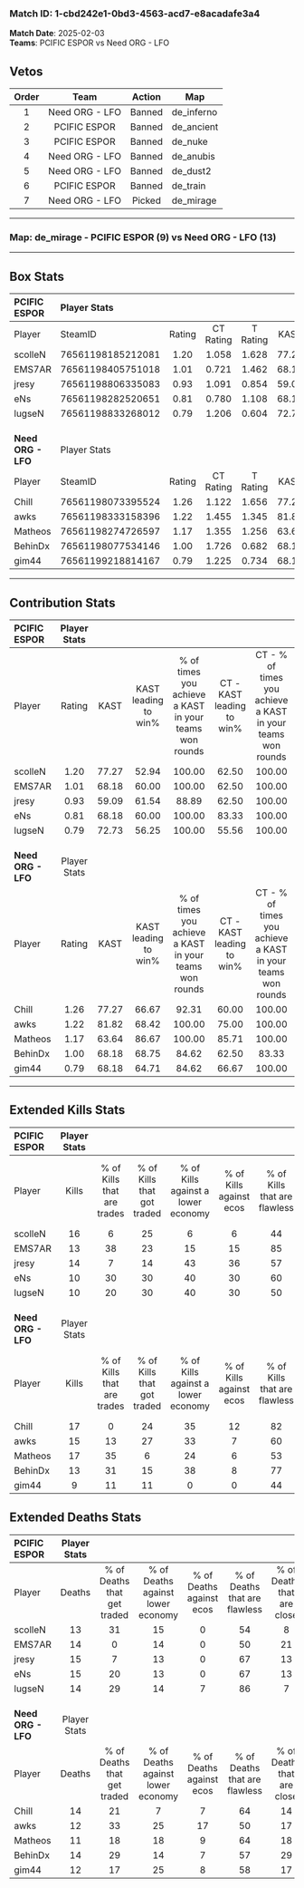 ### Match ID: 1-cbd242e1-0bd3-4563-acd7-e8acadafe3a4  
**Match Date**: 2025-02-03  
**Teams**: PCIFIC ESPOR vs Need ORG - LFO  

## Vetos  

| Order | Team | Action | Map |
| :---: | :--: | :----: | --- |
| 1 | Need ORG - LFO | Banned | de_inferno |
| 2 | PCIFIC ESPOR | Banned | de_ancient |
| 3 | PCIFIC ESPOR | Banned | de_nuke |
| 4 | Need ORG - LFO | Banned | de_anubis |
| 5 | Need ORG - LFO | Banned | de_dust2 |
| 6 | PCIFIC ESPOR | Banned | de_train |
| 7 | Need ORG - LFO | Picked | de_mirage |

---  

### **Map**: de_mirage - PCIFIC ESPOR (9) vs Need ORG - LFO (13)  
---  

## Box Stats  

| **PCIFIC ESPOR**   | Player Stats      |        |           |          |       |      |       |         |        |      |     |
| :- | :- | :-: | :-: | :-: | :-: | :-: | :-: | :-: | :-: | :-: | :-: |
| Player             | SteamID           | Rating | CT Rating | T Rating | KAST  | ADR  | Kills | Assists | Deaths | K/D  | HS% |
| scolleN            | 76561198185212081 |  1.20  |   1.058   |  1.628   | 77.27 | 79.4 |  16   |    2    |   13   | 1.23 | 75  |
| EMS7AR             | 76561198405751018 |  1.01  |   0.721   |  1.462   | 68.18 | 81.3 |  13   |    5    |   14   | 0.93 | 84  |
| jresy              | 76561198806335083 |  0.93  |   1.091   |  0.854   | 59.09 | 73.5 |  14   |    3    |   15   | 0.93 | 57  |
| eNs                | 76561198282520651 |  0.81  |   0.780   |  1.108   | 68.18 | 62.8 |  10   |    5    |   15   | 0.67 | 40  |
| lugseN             | 76561198833268012 |  0.79  |   1.206   |  0.604   | 72.73 | 43.6 |  10   |    1    |   14   | 0.71 | 20  |
|                    |                   |        |           |          |       |      |       |         |        |      |     |
|                    |                   |        |           |          |       |      |       |         |        |      |     |
|                    |                   |        |           |          |       |      |       |         |        |      |     |
| **Need ORG - LFO** | Player Stats      |        |           |          |       |      |       |         |        |      |     |
| Player             | SteamID           | Rating | CT Rating | T Rating | KAST  | ADR  | Kills | Assists | Deaths | K/D  | HS% |
| Chill              | 76561198073395524 |  1.26  |   1.122   |  1.656   | 77.27 | 90.9 |  17   |    4    |   14   | 1.21 | 76  |
| awks               | 76561198333158396 |  1.22  |   1.455   |  1.345   | 81.82 | 72.4 |  15   |    7    |   12   | 1.25 | 46  |
| Matheos            | 76561198274726597 |  1.17  |   1.355   |  1.256   | 63.64 | 72.8 |  17   |    3    |   11   | 1.55 | 70  |
| BehinDx            | 76561198077534146 |  1.00  |   1.726   |  0.682   | 68.18 | 77.5 |  13   |    4    |   14   | 0.93 | 84  |
| gim44              | 76561199218814167 |  0.79  |   1.225   |  0.734   | 68.18 | 49.4 |   9   |    3    |   12   | 0.75 | 44  |
---  

## Contribution Stats  

| **PCIFIC ESPOR**   | Player Stats |       |                      |                                                        |                           |                                                             |                          |                                                            |
| :- | :-: | :-: | :-: | :-: | :-: | :-: | :-: | :-: |
| Player             |    Rating    | KAST  | KAST leading to win% | % of times you achieve a KAST in your teams won rounds | CT - KAST leading to win% | CT - % of times you achieve a KAST in your teams won rounds | T - KAST leading to win% | T - % of times you achieve a KAST in your teams won rounds |
| scolleN            |     1.20     | 77.27 |        52.94         |                         100.00                         |           62.50           |                           100.00                            |          44.44           |                           100.00                           |
| EMS7AR             |     1.01     | 68.18 |        60.00         |                         100.00                         |           62.50           |                           100.00                            |          57.14           |                           100.00                           |
| jresy              |     0.93     | 59.09 |        61.54         |                         88.89                          |           62.50           |                           100.00                            |          60.00           |                           75.00                            |
| eNs                |     0.81     | 68.18 |        60.00         |                         100.00                         |           83.33           |                           100.00                            |          44.44           |                           100.00                           |
| lugseN             |     0.79     | 72.73 |        56.25         |                         100.00                         |           55.56           |                           100.00                            |          57.14           |                           100.00                           |
|                    |              |       |                      |                                                        |                           |                                                             |                          |                                                            |
|                    |              |       |                      |                                                        |                           |                                                             |                          |                                                            |
|                    |              |       |                      |                                                        |                           |                                                             |                          |                                                            |
| **Need ORG - LFO** | Player Stats |       |                      |                                                        |                           |                                                             |                          |                                                            |
| Player             |    Rating    | KAST  | KAST leading to win% | % of times you achieve a KAST in your teams won rounds | CT - KAST leading to win% | CT - % of times you achieve a KAST in your teams won rounds | T - KAST leading to win% | T - % of times you achieve a KAST in your teams won rounds |
| Chill              |     1.26     | 77.27 |        66.67         |                         92.31                          |           60.00           |                           100.00                            |          75.00           |                           85.71                            |
| awks               |     1.22     | 81.82 |        68.42         |                         100.00                         |           75.00           |                           100.00                            |          63.64           |                           100.00                           |
| Matheos            |     1.17     | 63.64 |        86.67         |                         100.00                         |           85.71           |                           100.00                            |          87.50           |                           100.00                           |
| BehinDx            |     1.00     | 68.18 |        68.75         |                         84.62                          |           62.50           |                            83.33                            |          75.00           |                           85.71                            |
| gim44              |     0.79     | 68.18 |        64.71         |                         84.62                          |           66.67           |                           100.00                            |          62.50           |                           71.43                            |
---  

## Extended Kills Stats  

| **PCIFIC ESPOR**   | Player Stats |                            |                            |                                    |                         |                              |                                 |                                       |                    |           |
| :- | :-: | :-: | :-: | :-: | :-: | :-: | :-: | :-: | :-: | :-: |
| Player             |    Kills     | % of Kills that are trades | % of Kills that got traded | % of Kills against a lower economy | % of Kills against ecos | % of Kills that are flawless | % of Kills that are close duels | % of Kills that are assisted by flash | Pistol Round Kills | AWP Kills |
| scolleN            |      16      |             6              |             25             |                 6                  |            6            |              44              |               19                |                   0                   |         3          |     0     |
| EMS7AR             |      13      |             38             |             23             |                 15                 |           15            |              85              |                8                |                  15                   |         3          |     0     |
| jresy              |      14      |             7              |             14             |                 43                 |           36            |              57              |               14                |                   7                   |         1          |     0     |
| eNs                |      10      |             30             |             30             |                 40                 |           30            |              60              |               30                |                   0                   |         0          |     0     |
| lugseN             |      10      |             20             |             30             |                 40                 |           30            |              50              |               20                |                   0                   |         0          |     6     |
|                    |              |                            |                            |                                    |                         |                              |                                 |                                       |                    |           |
|                    |              |                            |                            |                                    |                         |                              |                                 |                                       |                    |           |
|                    |              |                            |                            |                                    |                         |                              |                                 |                                       |                    |           |
| **Need ORG - LFO** | Player Stats |                            |                            |                                    |                         |                              |                                 |                                       |                    |           |
| Player             |    Kills     | % of Kills that are trades | % of Kills that got traded | % of Kills against a lower economy | % of Kills against ecos | % of Kills that are flawless | % of Kills that are close duels | % of Kills that are assisted by flash | Pistol Round Kills | AWP Kills |
| Chill              |      17      |             0              |             24             |                 35                 |           12            |              82              |                6                |                   0                   |         3          |     0     |
| awks               |      15      |             13             |             27             |                 33                 |            7            |              60              |                7                |                   0                   |         1          |     8     |
| Matheos            |      17      |             35             |             6              |                 24                 |            6            |              53              |               24                |                   6                   |         2          |     0     |
| BehinDx            |      13      |             31             |             15             |                 38                 |            8            |              77              |               15                |                   0                   |         1          |     0     |
| gim44              |      9       |             11             |             11             |                 0                  |            0            |              44              |               22                |                   0                   |         1          |     0     |
## Extended Deaths Stats  

| **PCIFIC ESPOR**   | Player Stats |                             |                                   |                          |                               |                            |                           |               |
| :- | :-: | :-: | :-: | :-: | :-: | :-: | :-: | :-: |
| Player             |    Deaths    | % of Deaths that get traded | % of Deaths against lower economy | % of Deaths against ecos | % of Deaths that are flawless | % of Deaths that are close | % of Deaths while blinded | Deaths to AWP |
| scolleN            |      13      |             31              |                15                 |            0             |              54               |             8              |             0             |       1       |
| EMS7AR             |      14      |              0              |                14                 |            0             |              50               |             21             |             0             |       1       |
| jresy              |      15      |              7              |                13                 |            0             |              67               |             13             |             0             |       3       |
| eNs                |      15      |             20              |                13                 |            0             |              67               |             13             |             0             |       1       |
| lugseN             |      14      |             29              |                14                 |            7             |              86               |             7              |             7             |       2       |
|                    |              |                             |                                   |                          |                               |                            |                           |               |
|                    |              |                             |                                   |                          |                               |                            |                           |               |
|                    |              |                             |                                   |                          |                               |                            |                           |               |
| **Need ORG - LFO** | Player Stats |                             |                                   |                          |                               |                            |                           |               |
| Player             |    Deaths    | % of Deaths that get traded | % of Deaths against lower economy | % of Deaths against ecos | % of Deaths that are flawless | % of Deaths that are close | % of Deaths while blinded | Deaths to AWP |
| Chill              |      14      |             21              |                 7                 |            7             |              64               |             14             |             7             |       1       |
| awks               |      12      |             33              |                25                 |            17            |              50               |             17             |             8             |       2       |
| Matheos            |      11      |             18              |                18                 |            9             |              64               |             18             |             0             |       2       |
| BehinDx            |      14      |             29              |                14                 |            7             |              57               |             29             |             7             |       1       |
| gim44              |      12      |             17              |                25                 |            8             |              58               |             17             |             0             |       0       |
